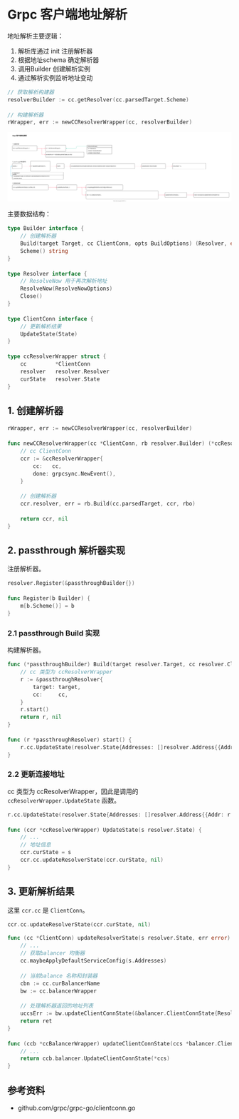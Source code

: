 <!-- ---
title: Grpc 客户端地址解析
date: 2020-10-28 13:23:28
category: showcode, grpc
--- -->

# Grpc 客户端地址解析

地址解析主要逻辑：

1. 解析库通过 init 注册解析器
2. 根据地址schema 确定解析器
3. 调用Builder 创建解析实例
4. 通过解析实例监听地址变动

```go
// 获取解析构建器
resolverBuilder := cc.getResolver(cc.parsedTarget.Scheme)

// 构建解析器
rWrapper, err := newCCResolverWrapper(cc, resolverBuilder)
```

![](images/grpc_client_resolver.svg)

主要数据结构：

```go
type Builder interface {
    // 创建解析器
    Build(target Target, cc ClientConn, opts BuildOptions) (Resolver, error)
    Scheme() string
}

type Resolver interface {
    // ResolveNow 用于再次解析地址
    ResolveNow(ResolveNowOptions)
    Close()
}

type ClientConn interface {
    // 更新解析结果
    UpdateState(State)
}

type ccResolverWrapper struct {
    cc         *ClientConn
    resolver   resolver.Resolver
    curState   resolver.State
}
```

## 1. 创建解析器

```go
rWrapper, err := newCCResolverWrapper(cc, resolverBuilder)

func newCCResolverWrapper(cc *ClientConn, rb resolver.Builder) (*ccResolverWrapper, error) {
    // cc ClientConn
    ccr := &ccResolverWrapper{
        cc:   cc,
        done: grpcsync.NewEvent(),
    }

    // 创建解析器
    ccr.resolver, err = rb.Build(cc.parsedTarget, ccr, rbo)

    return ccr, nil
}
```

## 2. passthrough 解析器实现

注册解析器。

```go
resolver.Register(&passthroughBuilder{})

func Register(b Builder) {
    m[b.Scheme()] = b
}
```

### 2.1 passthrough Build 实现

构建解析器。

```go
func (*passthroughBuilder) Build(target resolver.Target, cc resolver.ClientConn, opts resolver.BuildOptions) (resolver.Resolver, error) {
    // cc 类型为 ccResolverWrapper
    r := &passthroughResolver{
        target: target,
        cc:     cc,
    }
    r.start()
    return r, nil
}

func (r *passthroughResolver) start() {
    r.cc.UpdateState(resolver.State{Addresses: []resolver.Address{{Addr: r.target.Endpoint}}})
}
```

### 2.2 更新连接地址

cc 类型为 ccResolverWrapper，因此是调用的 `ccResolverWrapper.UpdateState` 函数。

```go
r.cc.UpdateState(resolver.State{Addresses: []resolver.Address{{Addr: r.target.Endpoint}}})

func (ccr *ccResolverWrapper) UpdateState(s resolver.State) {
    // ...
    // 地址信息
    ccr.curState = s
    ccr.cc.updateResolverState(ccr.curState, nil)
}
```

## 3. 更新解析结果 

这里 `ccr.cc` 是 `ClientConn`。

```go
ccr.cc.updateResolverState(ccr.curState, nil)
```

```go
func (cc *ClientConn) updateResolverState(s resolver.State, err error) error {
    // ...
    // 获取balancer 均衡器
    cc.maybeApplyDefaultServiceConfig(s.Addresses)

    // 当前balance 名称和封装器
    cbn := cc.curBalancerName
    bw := cc.balancerWrapper
    
    // 处理解析器返回的地址列表
    uccsErr := bw.updateClientConnState(&balancer.ClientConnState{ResolverState: s, BalancerConfig: balCfg})
    return ret
}

func (ccb *ccBalancerWrapper) updateClientConnState(ccs *balancer.ClientConnState) error {
    // ...
    return ccb.balancer.UpdateClientConnState(*ccs)
}
```

## 参考资料

- github.com/grpc/grpc-go/clientconn.go
